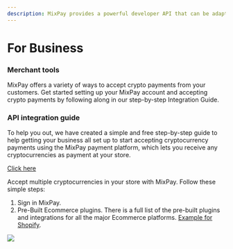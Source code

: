 ```yaml
---
description: MixPay provides a powerful developer API that can be adapted to various payment scenarios.
---
```


# For Business

### Merchant tools

MixPay offers a variety of ways to accept crypto payments from your customers. Get started setting up your MixPay account and accepting crypto payments by following along in our step-by-step Integration Guide.

### API integration guide

To help you out, we have created a simple and free step-by-step guide to help getting your business all set up to start accepting cryptocurrency payments using the MixPay payment platform, which lets you receive any cryptocurrencies as payment at your store.

[Click here](https://developers.mixpay.me/docs/started/getting\_started)

Accept multiple cryptocurrencies in your store with MixPay. Follow these simple steps:

1. Sign in MixPay.
2. Pre-Built Ecommerce plugins. There is a full list of the pre-built plugins and integrations for all the major Ecommerce platforms. [Example for Shopify](../solutions/online-payment/example-for-shopify.md).

![](https://raw.githubusercontent.com/mixpayme/mixpay-docs/master/images/evoorzi.png)